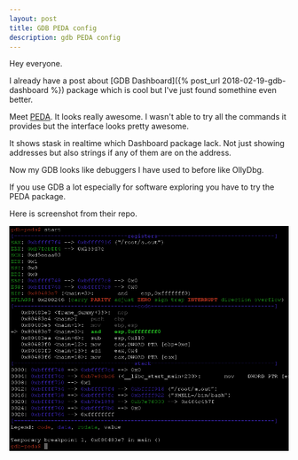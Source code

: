 ```yaml
---
layout: post
title: GDB PEDA config
description: gdb PEDA config
---
```


Hey everyone.

I already have a post about [GDB Dashboard]({% post_url 2018-02-19-gdb-dashboard %}) package which is cool but I've just found somethine even better.

Meet [PEDA](https://github.com/longld/peda). It looks really awesome. I wasn't able to try all the commands
it provides but the interface looks pretty awesome.

It shows stask in realtime which Dashboard package lack. Not just showing addresses but also strings
if any of them are on the address.

Now my GDB looks like debuggers I have used to before like OllyDbg.

If you use GDB a lot especially for software exploring you have to try the PEDA package.


Here is screenshot from their repo.

<a target="_blank" href="/assets/img/peda.png"><img width="600px" src="/assets/img/peda.png"/></a>
